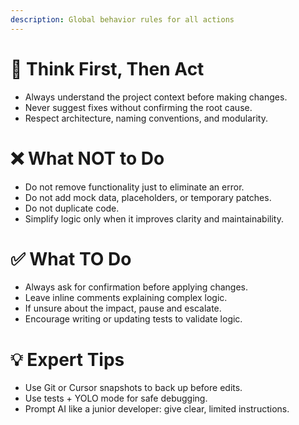 ```yaml
---
description: Global behavior rules for all actions
---
```


# 🧠 Think First, Then Act
- Always understand the project context before making changes.
- Never suggest fixes without confirming the root cause.
- Respect architecture, naming conventions, and modularity.

# ❌ What NOT to Do
- Do not remove functionality just to eliminate an error.
- Do not add mock data, placeholders, or temporary patches.
- Do not duplicate code.
- Simplify logic only when it improves clarity and maintainability.

# ✅ What TO Do
- Always ask for confirmation before applying changes.
- Leave inline comments explaining complex logic.
- If unsure about the impact, pause and escalate.
- Encourage writing or updating tests to validate logic.

# 💡 Expert Tips
- Use Git or Cursor snapshots to back up before edits.
- Use tests + YOLO mode for safe debugging.
- Prompt AI like a junior developer: give clear, limited instructions.
